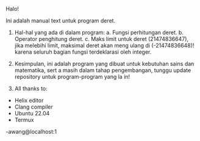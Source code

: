 Halo!

Ini adalah manual text untuk program deret.                                             
1. Hal-hal yang ada di dalam program:
  a. Fungsi perhitungan deret.
  b. Operator penghitung deret.
  c. Maks limit untuk deret (21474836647), jika melebihi limit, maksimal deret akan meng
ulang di (-21474836648)! karena seluruh bagian fungsi terdeklarasi oleh integer.

2. Kesimpulan, ini adalah program yang dibuat untuk kebutuhan sains dan matematika, sert
a masih dalam tahap pengembangan, tunggu update repository untuk program-program yang la
in!

3. All thanks to:
  - Helix editor
  - Clang compiler
  - Ubuntu 22.04
  - Termux


-awang@localhost:1
